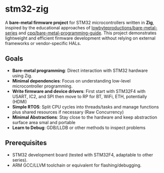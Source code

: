 # stm32-zig

A **bare-metal firmware project** for STM32 microcontrollers written in **Zig**, inspired by the educational approaches of [lowbyteproductions/bare-metal-series](https://github.com/lowbyteproductions/bare-metal-series) and [cpq/bare-metal-programming-guide](https://github.com/cpq/bare-metal-programming-guide). This project demonstrates lightweight and efficient firmware development without relying on external frameworks or vendor-specific HALs.

## Goals
- **Bare-metal programming**: Direct interaction with STM32 hardware using Zig.
- **Minimal dependencies**: Focus on understanding low-level microcontroller programming.
- **Write firmware and device drivers**: First start with STM32F4 with USART, IC2, and SPI then move to RP for BT, WiFi, ETH, potentially (HDMI)
- **Simple RTOS**: Split CPU cycles into threads/tasks and manage functions plus shared resources if necessary (Raw Concurrency)
- **Minimal Abstractions**: Stay close to the hardware and keep abstraction surface area smal and portable
- **Learn to Debug**: GDB/LLDB or other methods to inspect problems

## Prerequisites
- STM32 development board (tested with STM32F4, adaptable to other series).
- ARM GCC/LLVM toolchain or equivalent for flashing/debugging.

